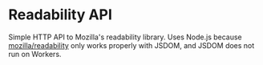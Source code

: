# Readability API
Simple HTTP API to Mozilla's readability library. Uses Node.js because [mozilla/readability](https://github.com/mozilla/readability) only works properly with JSDOM, and JSDOM does not run on Workers.
